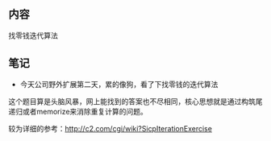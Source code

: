 ## 内容

找零钱迭代算法

## 笔记

- 今天公司野外扩展第二天，累的像狗，看了下找零钱的迭代算法

这个题目算是头脑风暴，网上能找到的答案也不尽相同，核心思想就是通过构筑尾递归或者memorize来消除重复计算的问题。

较为详细的参考：http://c2.com/cgi/wiki?SicpIterationExercise